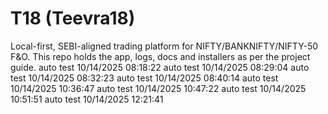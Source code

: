 ﻿# T18 (Teevra18)
Local-first, SEBI-aligned trading platform for NIFTY/BANKNIFTY/NIFTY-50 F&O.
This repo holds the app, logs, docs and installers as per the project guide.
auto test 10/14/2025 08:18:22
auto test 10/14/2025 08:29:04
auto test 10/14/2025 08:32:23
auto test 10/14/2025 08:40:14
auto test 10/14/2025 10:36:47
auto test 10/14/2025 10:47:22
auto test 10/14/2025 10:51:51
auto test 10/14/2025 12:21:41
